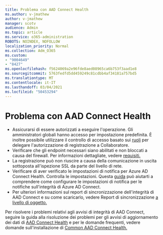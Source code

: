 ```yaml
---
title: Problema con AAD Connect Health
ms.author: v-jmathew
author: v-jmathew
manager: scotv
audience: Admin
ms.topic: article
ms.service: o365-administration
ROBOTS: NOINDEX, NOFOLLOW
localization_priority: Normal
ms.collection: Adm_O365
ms.custom:
- "9004649"
- "8427"
ms.openlocfilehash: f5624069a2e96fde8aed08965ca6b753f3aad1e8
ms.sourcegitcommit: 5763fedfd5dd459249c81cdbb4af34181a757bd5
ms.translationtype: MT
ms.contentlocale: it-IT
ms.lasthandoff: 03/04/2021
ms.locfileid: "50453294"
---
```

# <a name="problem-with-aad-connect-health"></a>Problema con AAD Connect Health

- Assicurarsi di essere autorizzati a eseguire l'operazione. Gli amministratori globali hanno accesso per impostazione predefinita. È inoltre possibile utilizzare il controllo di accesso basato sui [ruoli](https://docs.microsoft.com/azure/active-directory/connect-health/active-directory-aadconnect-health-operations) per delegare l'autorizzazione di registrazione a Collaboratore.
- Verificare che gli endpoint necessari siano abilitati e non bloccati a causa del firewall. Per informazioni dettagliate, vedere [requisiti.](https://docs.microsoft.com/azure/active-directory/hybrid/how-to-connect-health-agent-install)
- La registrazione può non riuscire a causa della comunicazione in uscita sottoposta all'ispezione SSL da parte del livello di rete.
- Verificare di aver verificato le impostazioni di notifica per Azure AD Connect Health. Controlla le impostazioni. Questa [guida](https://docs.microsoft.com/azure/active-directory/hybrid/how-to-connect-health-operations) può aiutarti a comprendere come configurare le impostazioni di notifica per le notifiche sull'integrità di Azure AD Connect.
- Per ulteriori informazioni sul report di sincronizzazione dell'integrità di AAD Connect e su come scaricarlo, vedere Report di sincronizzazione [a livello di oggetto.](https://docs.microsoft.com/azure/active-directory/hybrid/how-to-connect-health-sync)

Per risolvere i problemi relativi agli avvisi di integrità di AAD Connect, seguire la guida alla risoluzione dei problemi per gli avvisi di aggiornamento dei dati di [AAD Connect Health](https://docs.microsoft.com/azure/active-directory/hybrid/how-to-connect-health-data-freshness) e per le domande frequenti, vedere domande sull'installazione di [Common AAD Connect Health.](https://docs.microsoft.com/azure/active-directory/hybrid/reference-connect-health-faq)

